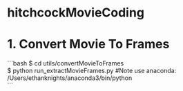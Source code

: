 # hitchcockMovieCoding

<h1> 1. Convert Movie To Frames </h1>
```bash
$ cd utils/convertMovieToFrames <br />
$ python run_extractMovieFrames.py #Note use anaconda: /Users/ethanknights/anaconda3/bin/python <br />
```